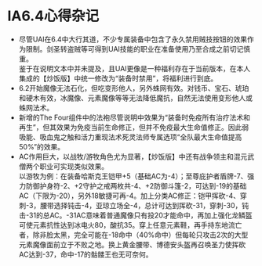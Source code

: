 # IA6.4心得杂记

- 尽管UAI在6.4中大行其道，不少专属装备中包含了永久禁用贼技按钮的效果作为限制。剑圣转盗贼等可得到UAI技能的职业在准备使用乃至合成之前切记慎重。  
  鉴于在说明文本中并未提及，且UAI更像是一种福利存在于当前版本，在本人集成的【炒饭版】中统一修改为“装备时禁用”，将福利进行到底。
- 6.2开始魔像无法石化，但吃变形他人，另外蛛网有效。对钱币、宝石、琥珀和硬木有效，冰魔像、元素魔像等等无法降低魔抗，自然无法使用变形他人或蛛网法术。
- 新增的The Four组件中的法袍尽管说明中效果为“装备时免疫所有治疗法术和再生”，但其效果为免疫当前生命修正，但并不免疫最大生命值修正。因此弱吸能、吸血鬼之触和活力重现法术死灵法师专属选项“全队最大生命值提高50%”的效果。
- AC作用巨大，以战牧/游牧角色尤为显著，【炒饭版】中还有战争领主和混元武僧两个职业可实现类似效果。  
  以游牧为例：在装备哈斯克王铠甲+5（基础AC为-4）；至尊庇护者盾牌-7、强力防御护身符-2、+2守护之戒两枚共-4、+2防御斗篷-2，可达到-19的基础AC（下限为-20），另外18敏捷可再-4。加上分类AC修正：铠甲挥砍-4、穿刺-3，腰带选择钝击-4，亚琼立场全-4，总计可达到挥砍-31，穿刺-30，钝击-31的总AC。-31AC意味着普通魔像只有投20才能命中，再加上强化龙鳞盔可使元素抗性达到冰电火80，酸抗35。穿上任意元素鞋，再手持东地流亡者，除非脸太黑，完全可能在-18命中（40%命中）但每轮只攻击2次的大型元素魔像面前立于不败之地。换上黄金腰带、博德安头盔再召唤圣力使挥砍AC达到-37，命中-17的骷髅王也无可奈何。
